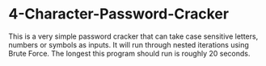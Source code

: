# 4-Character-Password-Cracker
This is a very simple password cracker that can take case sensitive letters, numbers or symbols as inputs. It will run through nested iterations using Brute Force. The longest this program should run is roughly 20 seconds. 
